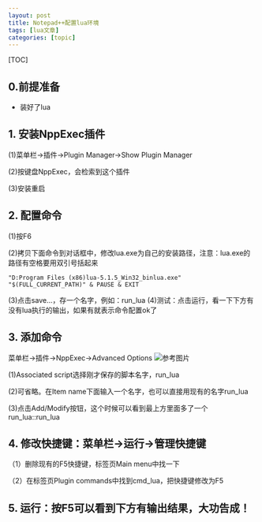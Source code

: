 ```yaml
---
layout: post
title: Notepad++配置lua环境 
tags: [lua文章]
categories: [topic]
---
```

[TOC]

## 0.前提准备

  * 装好了lua

## 1\. 安装NppExec插件

(1)菜单栏->插件->Plugin Manager->Show Plugin Manager

(2)按键盘NppExec，会检索到这个插件

(3)安装重启

## 2\. 配置命令

(1)按F6

(2)拷贝下面命令到对话框中，修改lua.exe为自己的安装路径，注意：lua.exe的路径有空格要用双引号括起来

    
    
    "D:Program Files (x86)lua-5.1.5_Win32_binlua.exe" "$(FULL_CURRENT_PATH)" & PAUSE & EXIT
    

(3)点击save…，存一个名字，例如：run_lua (4)测试：点击运行，看一下下方有没有lua执行的输出，如果有就表示命令配置ok了

## 3\. 添加命令

菜单栏->插件->NppExec->Advanced Options
![参考图片](http://o856moet9.bkt.clouddn.com/lua_config.jpg)

(1)Associated script选择刚才保存的脚本名字，run_lua

(2)可省略。在Item name下面输入一个名字，也可以直接用现有的名字run_lua

(3)点击Add/Modify按钮，这个时候可以看到最上方里面多了一个run_lua::run_lua

## 4\. 修改快捷键：菜单栏->运行->管理快捷键

（1）删除现有的F5快捷键，标签页Main menu中找一下

（2）在标签页Plugin commands中找到cmd_lua，把快捷键修改为F5

## 5\. 运行：按F5可以看到下方有输出结果，大功告成！